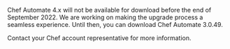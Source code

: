 Chef Automate 4.x will not be available for download before the end of September 2022. We are working on making the upgrade process a seamless experience. Until then, you can download Chef Automate 3.0.49.

Contact your Chef account representative for more information.
